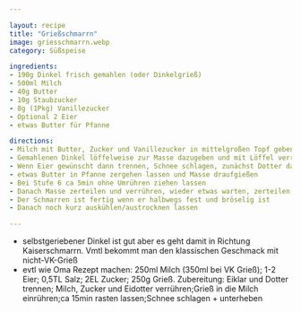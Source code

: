 ```yaml
---

layout: recipe
title: "Grießschmarrn"
image: griesschmarrn.webp
category: Süßspeise

ingredients:
- 190g Dinkel frisch gemahlen (oder Dinkelgrieß)
- 500ml Milch
- 40g Butter
- 10g Staubzucker
- 8g (1Pkg) Vanillezucker
- Optional 2 Eier
- etwas Butter für Pfanne

directions:
- Milch mit Butter, Zucker und Vanillezucker in mittelgroßen Topf geben und aufkochen
- Gemahlenen Dinkel löffelweise zur Masse dazugeben und mit Löffel verrühren (im Schneebesen verfängt sich der Teig später wenn er fester wird zuviel)
- Wenn Eier gewünscht dann trennen, Schnee schlagen, zunächst Dotter dazumischen, dann Schnee unterheben
- etwas Butter in Pfanne zergehen lassen und Masse draufgießen
- Bei Stufe 6 ca 5min ohne Umrühren ziehen lassen
- Danach Masse zerteilen und verrühren, wieder etwas warten, zerteilen, etc (Stufe 6)
- Der Schmarren ist fertig wenn er halbwegs fest und bröselig ist
- Danach noch kurz auskühlen/austrocknen lassen

---
```


- selbstgeriebener Dinkel ist gut aber es geht damit in Richtung Kaiserschmarrn. Vmtl bekommt man den klassischen Geschmack mit nicht-VK-Grieß
- evtl wie Oma Rezept machen: 250ml Milch (350ml bei VK Grieß); 1-2 Eier; 0,5TL Salz; 2EL Zucker; 250g Grieß. Zubereitung: Eiklar und Dotter trennen; Milch, Zucker und Eidotter verrühren;Grieß in die Milch einrühren;ca 15min rasten lassen;Schnee schlagen + unterheben